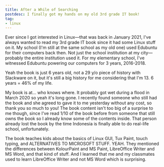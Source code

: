 ```yaml
---
title: After a While of Searching
postdesc: I finally got my hands on my old 3rd grade IT book!
tag:
- linux
---
```


Ever since I got interested in Linux—that was back in January 2021, I've always wanted to read my 3rd grade IT book since it had some Linux stuff on it. My school (I'm still at the same school as my old one) used Edubuntu for their computers back then. Not just the school institution at my city—probably the entire institution used it. For my elementary school, I've witnessed Edubuntu powering our computers for 3 years, 2016-2018.

Yeah the book is just 6 years old, not a 29 y/o piece of history with Slackware on it, but it's still a big history for me considering that I'm 13. 6 years = 46% of my life.

My book is at... who knows where. It probably got wet during a flood in March 2020 so yeah it's long gone. I recently found someone who still had the book and she agreed to gave it to me yesterday without any cost, so thank you so much to you! The book content isn't too big of a surprise to me though, since I've read 1/10 of the book before from someone that still owns the book so I already know some of the contents inside. That person already lost the book by the time Indonesia is finally able to do real-life school, unfortunately.

The book teaches kids about the basics of Linux GUI, Tux Paint, touch typing, and ALTERNATIVES TO MICROSOFT STUFF. YEAH. They mentioned the differences between KolourPaint and MS Paint, LibreOffice Writer and MS Word, and that kind of stuff. And I learned that me and my classmates used to learn LibreOffice Writer and not MS Word which is surprising.

